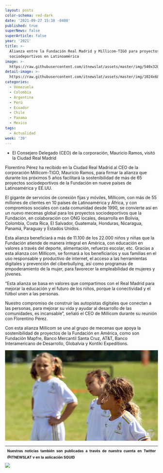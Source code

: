 ```yaml
---
layout: posts
color-schema: red-dark
date: '2021-09-27 15:38 -0400'
published: true
superNews: false
superArticle: false
year: '2021'
title: >-
  Alianza entre la Fundación Real Madrid y Millicom-TIGO para proyectos
  sociodeportivos en Latinoamérica
image: >-
  https://raw.githubusercontent.com/itnewslat/assets/master/img/540x320/Real-Madrid-Tigo-p.jpg
detail-image: >-
  https://raw.githubusercontent.com/itnewslat/assets/master/img/1024x680/Real-Madrid-Tigo-g.jpg
categories:
  - Venezuela
  - Colombia
  - Argentina
  - Perú
  - Ecuador
  - Chile
  - Panama
  - Mexico
tags:
  - Actualidad
week: '39'
---
```

- El Consejero Delegado (CEO) de la corporación, Mauricio Ramos, visitó la Ciudad Real Madrid

Florentino Pérez ha recibido en la Ciudad Real Madrid al CEO de la corporación Millicom-TIGO, Mauricio Ramos, para firmar la alianza que durante los próximos 5 años facilitará la sostenibilidad de más de 65 proyectos 
sociodeportivos de la Fundación en nueve países de Latinoamérica y EE.UU.

El gigante de servicios de conexión fijas y móviles, Millicom, con más de 55 millones de clientes en 10 países de Latinoamérica y África, y con compromisos sociales con cada comunidad desde 1990, se convierte así en un nuevo mecenas global para los proyectos sociodeportivos que la Fundación, en colaboración con ONG locales, desarrolla en Bolivia, Colombia, Costa Rica, El Salvador, Guatemala, Honduras, Nicaragua, Panamá, 
Paraguay y Estados Unidos.

Esta alianza beneficiará a más de 11.100 de los 22.000 niños y niñas que la Fundación atiende de manera integral en América, con educación en valores a través del deporte, alimentación, refuerzo escolar, etc. Gracias a esta alianza con Millicom, se formará a los beneficiarios y sus familias en el uso responsable y productivo de internet, el acceso a las herramientas digitales y prevención del ciberbullying, así como programas de empoderamiento de la mujer, para favorecer la empleabilidad de mujeres y jóvenes.

“Esta alianza se basa en valores que compartimos con el Real Madrid para mejorar la educación y el futuro de los niños, porque la conectividad y el fútbol unen a las personas. 

Nuestro compromiso de construir las autopistas digitales que conectan a las personas, para mejorar su vida y ayudar al desarrollo de las comunidades, es incansable”, señaló el CEO de Millicom durante su reunión con Florentino Pérez. 

Con esta alianza Millicom se une al grupo de mecenas que apoya la sostenibilidad de proyectos de la Fundación en América, como son Fundación Mapfre, Banco Mercantil Santa Cruz, AT&T, Banco Interamericano de Desarrollo, Globalvia y Kontiki Expeditions.

![](https://raw.githubusercontent.com/itnewslat/assets/master/img/540x320/Real-Madrid-Tigo-p.jpg)

<table style="height: 42px;" width="569">
<tbody>
<tr>
<td style="text-align: justify;"><sub><strong>Nuestras noticias también son publicadas a través de nuestra cuenta en Twitter <a href="https://twitter.com/itnewslat?lang=es">@ITNEWSLAT</a> y en la aplicación <a href="https://squidapp.co/en/">SQUID</a></strong></sub></td>
</tr>
</tbody>
</table>

<img src="https://tracker.metricool.com/c3po.jpg?hash=56f88a41e39ab42c063cc51676587a04"/>